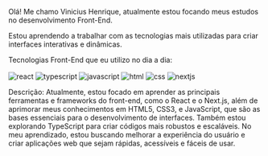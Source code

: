 Olá! Me chamo Vinicius Henrique, atualmente estou focando meus estudos no desenvolvimento Front-End.

Estou aprendendo a trabalhar com as tecnologias mais utilizadas para criar interfaces interativas e dinâmicas.

Tecnologias Front-End que eu utilizo no dia a dia:

<img align="center" alt="react" src="https://img.shields.io/badge/React-61DAFB?style=for-the-badge&logo=react&logoColor=black" />
<img align="center" alt="typescript" src="https://img.shields.io/badge/TypeScript-3178C6?style=for-the-badge&logo=typescript&logoColor=white" />
<img align="center" alt="javascript" src="https://img.shields.io/badge/JavaScript-F7DF1E?style=for-the-badge&logo=javascript&logoColor=black" /> <img align="center" alt="html" src="https://img.shields.io/badge/HTML5-E34F26?style=for-the-badge&logo=html5&logoColor=white" /> 
<img align="center" alt="css" src="https://img.shields.io/badge/CSS3-1572B6?style=for-the-badge&logo=css3&logoColor=white" /> 
<img align="center" alt="nextjs" src="https://img.shields.io/badge/Next.js-000000?style=for-the-badge&logo=next.js&logoColor=white" />

Descrição:
Atualmente, estou focado em aprender as principais ferramentas e frameworks do front-end, como o React e o Next.js, além de aprimorar meus conhecimentos em HTML5, CSS3, e JavaScript, que são as bases essenciais para o desenvolvimento de interfaces. Também estou explorando TypeScript para criar códigos mais robustos e escaláveis. No meu aprendizado, estou buscando melhorar a experiência do usuário e criar aplicações web que sejam rápidas, acessíveis e fáceis de usar.



